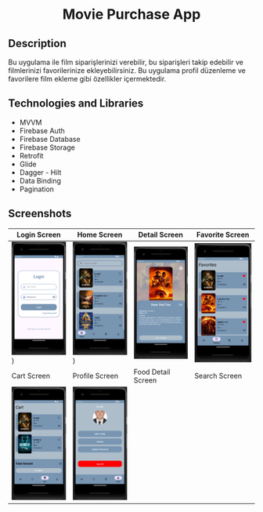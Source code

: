 <h1 align="center">
     Movie Purchase App
</h1>

## Description
<p> Bu uygulama ile film siparişlerinizi verebilir, bu siparişleri takip edebilir ve filmlerinizi favorilerinize ekleyebilirsiniz. Bu uygulama profil düzenleme ve favorilere film ekleme gibi özellikler içermektedir.</p>

## Technologies and Libraries
- MVVM
- Firebase Auth
- Firebase Database
- Firebase Storage
- Retrofit
- Glide
- Dagger - Hilt 
- Data Binding
- Pagination

## Screenshots

| Login Screen | Home Screen | Detail Screen | Favorite Screen |
| ----------- | ----------- | ---------------- | ---------------- |
| ![Login Screen](https://github.com/samettigy/OrderApp/blob/main/loginscreen.png)) | ![Home Screen](https://github.com/samettigy/OrderApp/blob/main/homeScreen.png)) | ![Detail Screen](https://github.com/samettigy/OrderApp/blob/main/detailScreen.png) | ![Favorite Screen](https://github.com/samettigy/OrderApp/blob/main/FavoriteScreen.png) |
| Cart Screen | Profile Screen | Food Detail Screen | Search Screen |
| ![Cart Screen](https://github.com/samettigy/OrderApp/blob/main/cartScreen.png) | ![Profile Screen](https://github.com/samettigy/OrderApp/blob/main/ProfileScreen.png) 
